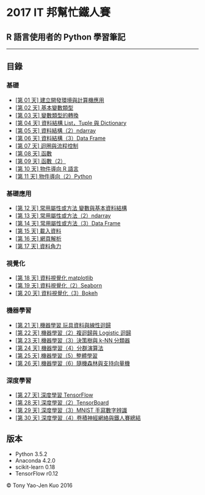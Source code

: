 # 2017 IT 邦幫忙鐵人賽

## R 語言使用者的 Python 學習筆記

---

## 目錄

### 基礎

- [[第 01 天] 建立開發環境與計算機應用](https://github.com/yaojenkuo/learn_python_for_a_r_user/blob/master/day01.md)
- [[第 02 天] 基本變數類型](https://github.com/yaojenkuo/learn_python_for_a_r_user/blob/master/day02.md)
- [[第 03 天] 變數類型的轉換](https://github.com/yaojenkuo/learn_python_for_a_r_user/blob/master/day03.md)
- [[第 04 天] 資料結構 List，Tuple 與 Dictionary](https://github.com/yaojenkuo/learn_python_for_a_r_user/blob/master/day04.md)
- [[第 05 天] 資料結構（2）ndarray](https://github.com/yaojenkuo/learn_python_for_a_r_user/blob/master/day05.md)
- [[第 06 天] 資料結構（3）Data Frame](https://github.com/yaojenkuo/learn_python_for_a_r_user/blob/master/day06.md)
- [[第 07 天] 迴圈與流程控制](https://github.com/yaojenkuo/learn_python_for_a_r_user/blob/master/day07.md)
- [[第 08 天] 函數](https://github.com/yaojenkuo/learn_python_for_a_r_user/blob/master/day08.md)
- [[第 09 天] 函數（2）](https://github.com/yaojenkuo/learn_python_for_a_r_user/blob/master/day09.md)
- [[第 10 天] 物件導向 R 語言](https://github.com/yaojenkuo/learn_python_for_a_r_user/blob/master/day10.md)
- [[第 11 天] 物件導向（2）Python](https://github.com/yaojenkuo/learn_python_for_a_r_user/blob/master/day11.md)

### 基礎應用

- [[第 12 天] 常用屬性或方法 變數與基本資料結構](https://github.com/yaojenkuo/learn_python_for_a_r_user/blob/master/day12.md)
- [[第 13 天] 常用屬性或方法（2）ndarray](https://github.com/yaojenkuo/learn_python_for_a_r_user/blob/master/day13.md)
- [[第 14 天] 常用屬性或方法（3）Data Frame](https://github.com/yaojenkuo/learn_python_for_a_r_user/blob/master/day14.md)
- [[第 15 天] 載入資料](https://github.com/yaojenkuo/learn_python_for_a_r_user/blob/master/day15.md)
- [[第 16 天] 網頁解析](https://github.com/yaojenkuo/learn_python_for_a_r_user/blob/master/day16.md)
- [[第 17 天] 資料角力](https://github.com/yaojenkuo/learn_python_for_a_r_user/blob/master/day17.md)

### 視覺化

- [[第 18 天] 資料視覺化 matplotlib](https://github.com/yaojenkuo/learn_python_for_a_r_user/blob/master/day18.md)
- [[第 19 天] 資料視覺化（2）Seaborn](https://github.com/yaojenkuo/learn_python_for_a_r_user/blob/master/day19.md)
- [[第 20 天] 資料視覺化（3）Bokeh](https://github.com/yaojenkuo/learn_python_for_a_r_user/blob/master/day20.md) 

### 機器學習

- [[第 21 天] 機器學習 玩具資料與線性迴歸](https://github.com/yaojenkuo/learn_python_for_a_r_user/blob/master/day21.md)
- [[第 22 天] 機器學習（2）複迴歸與 Logistic 迴歸](https://github.com/yaojenkuo/learn_python_for_a_r_user/blob/master/day22.md)
- [[第 23 天] 機器學習（3）決策樹與 k-NN 分類器](https://github.com/yaojenkuo/learn_python_for_a_r_user/blob/master/day23.md)
- [[第 24 天] 機器學習（4）分群演算法](https://github.com/yaojenkuo/learn_python_for_a_r_user/blob/master/day24.md)
- [[第 25 天] 機器學習（5）整體學習](https://github.com/yaojenkuo/learn_python_for_a_r_user/blob/master/day25.md)
- [[第 26 天] 機器學習（6）隨機森林與支持向量機](https://github.com/yaojenkuo/learn_python_for_a_r_user/blob/master/day26.md)

### 深度學習

- [[第 27 天] 深度學習 TensorFlow](https://github.com/yaojenkuo/learn_python_for_a_r_user/blob/master/day27.md)
- [[第 28 天] 深度學習（2）TensorBoard](https://github.com/yaojenkuo/learn_python_for_a_r_user/blob/master/day28.md)
- [[第 29 天] 深度學習（3）MNIST 手寫數字辨識](https://github.com/yaojenkuo/learn_python_for_a_r_user/blob/master/day29.md)
- [[第 30 天] 深度學習（4）卷積神經網絡與鐵人賽總結](https://github.com/yaojenkuo/learn_python_for_a_r_user/blob/master/day30.md)

## 版本

- Python 3.5.2
- Anaconda 4.2.0
- scikit-learn 0.18
- TensorFlow r0.12

&copy; Tony Yao-Jen Kuo 2016